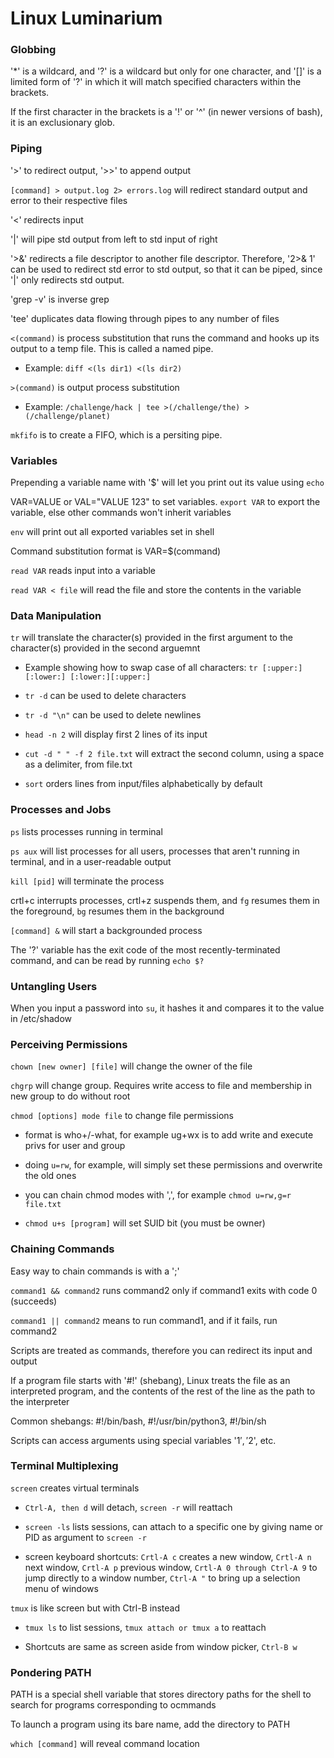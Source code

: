 
# Linux Luminarium

### Globbing

'*' is a wildcard, and '?' is a wildcard but only for one character, and '[]' is a limited form of '?' in which it will match specified characters within the brackets. 

If the first character in the brackets is a '!' or '^' (in newer versions of bash), it is an exclusionary glob.

### Piping

'>' to redirect output, '>>' to append output

``` [command] > output.log 2> errors.log ``` will redirect standard output and error to their respective files

'<' redirects input

'|' will pipe std output from left to std input of right

'>&' redirects a file descriptor to another file descriptor. Therefore, '2>& 1' can be used to redirect std error to std output, so that it can be piped, since '|' only redirects std output.

'grep -v' is inverse grep

'tee' duplicates data flowing through pipes to any number of files 

``` <(command) ``` is process substitution that runs the command and hooks up its output to a temp file. This is called a named pipe. 

- Example: ``` diff <(ls dir1) <(ls dir2) ```

``` >(command) ``` is output process substitution

- Example: ``` /challenge/hack | tee >(/challenge/the) >(/challenge/planet) ```

``` mkfifo ``` is to create a FIFO, which is a persiting pipe.

### Variables 

Prepending a variable name with '$' will let you print out its value using ``` echo ```

VAR=VALUE or VAL="VALUE 123" to set variables. ``` export VAR ``` to export the variable, else other commands won't inherit variables

``` env ``` will print out all exported variables set in shell 

Command substitution format is VAR=$(command)

``` read VAR ``` reads input into a variable

``` read VAR < file ``` will read the file and store the contents in the variable

### Data Manipulation

``` tr ``` will translate the character(s) provided in the first argument to the character(s) provided in the second arguemnt

- Example showing how to swap case of all characters: ``` tr [:upper:][:lower:] [:lower:][:upper:] ```

- ``` tr -d ``` can be used to delete characters 

- ``` tr -d "\n" ``` can be used to delete newlines

- ``` head -n 2 ``` will display first 2 lines of its input

- ``` cut -d " " -f 2 file.txt ``` will extract the second column, using a space as a delimiter, from file.txt

- ``` sort ``` orders lines from input/files alphabetically by default 

### Processes and Jobs 

``` ps ``` lists processes running in terminal 

``` ps aux ``` will list processes for all users, processes that aren't running in terminal, and in a user-readable output

``` kill [pid] ``` will terminate the process 

crtl+c interrupts processes, crtl+z suspends them, and ```fg``` resumes them in the foreground, ```bg``` resumes them in the background 

``` [command] & ``` will start a backgrounded process 

The '?' variable has the exit code of the most recently-terminated command, and can be read by running ``` echo $? ```

### Untangling Users

When you input a password into ```su```, it hashes it and compares it to the value in /etc/shadow 

### Perceiving Permissions

```chown [new owner] [file]``` will change the owner of the file

```chgrp``` will change group. Requires write access to file and membership in new group to do without root 

```chmod [options] mode file``` to change file permissions

- format is who+/-what, for example ug+wx is to add write and execute privs for user and group

- doing ```u=rw```, for example, will simply set these permissions and overwrite the old ones

- you can chain chmod modes with ',', for example ```chmod u=rw,g=r file.txt```

- ```chmod u+s [program]``` will set SUID bit (you must be owner)

### Chaining Commands

Easy way to chain commands is with a ';'

```command1 && command2``` runs command2 only if command1 exits with code 0 (succeeds)

```command1 || command2``` means to run command1, and if it fails, run command2

Scripts are treated as commands, therefore you can redirect its input and output

If a program file starts with '#!' (shebang), Linux treats the file as an interpreted program, and the contents of the rest of the line as the path to the interpreter

Common shebangs: #!/bin/bash, #!/usr/bin/python3, #!/bin/sh 

Scripts can access arguments using special variables '$1', '$2', etc.

### Terminal Multiplexing

```screen``` creates virtual terminals

- ```Ctrl-A, then d``` will detach, ```screen -r``` will reattach

- ```screen -ls``` lists sessions, can attach to a specific one by giving name or PID as argument to ```screen -r```

- screen keyboard shortcuts: ```Crtl-A c``` creates a new window, ```Crtl-A n``` next window, ```Crtl-A p``` previous window, ```Crtl-A 0 through Ctrl-A 9``` to jump directly to a window number, ```Ctrl-A "``` to bring up a selection menu of windows

```tmux``` is like screen but with Ctrl-B instead

- ```tmux ls``` to list sessions, ```tmux attach or tmux a``` to reattach

- Shortcuts are same as screen aside from window picker, ```Ctrl-B w```

### Pondering PATH

PATH is a special shell variable that stores directory paths for the shell to search for programs corresponding to ocmmands

To launch a program using its bare name, add the directory to PATH

```which [command]``` will reveal command location



 

